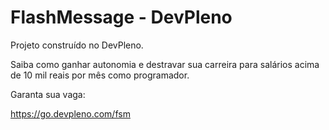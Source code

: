 # FlashMessage - DevPleno

Projeto construído no DevPleno.

Saiba como ganhar autonomia e destravar sua carreira para salários acima de 10 mil reais por mês como programador.

Garanta sua vaga:

https://go.devpleno.com/fsm
